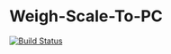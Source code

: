 # Weigh-Scale-To-PC
[![Build Status](https://travis-ci.org/MaxAtoms/Weigh-Scale-To-PC.svg?branch=master)](https://travis-ci.org/MaxAtoms/Weigh-Scale-To-PC)
